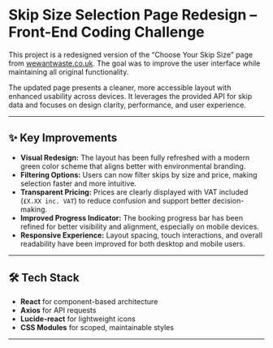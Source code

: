 # Skip Size Selection Page Redesign – Front-End Coding Challenge

This project is a redesigned version of the “Choose Your Skip Size” page from [wewantwaste.co.uk](https://wewantwaste.co.uk). The goal was to improve the user interface while maintaining all original functionality.

The updated page presents a cleaner, more accessible layout with enhanced usability across devices. It leverages the provided API for skip data and focuses on design clarity, performance, and user experience.

---

## ✨ Key Improvements

- **Visual Redesign:** The layout has been fully refreshed with a modern green color scheme that aligns better with environmental branding.
- **Filtering Options:** Users can now filter skips by size and price, making selection faster and more intuitive.
- **Transparent Pricing:** Prices are clearly displayed with VAT included (`£X.XX inc. VAT`) to reduce confusion and support better decision-making.
- **Improved Progress Indicator:** The booking progress bar has been refined for better visibility and alignment, especially on mobile devices.
- **Responsive Experience:** Layout spacing, touch interactions, and overall readability have been improved for both desktop and mobile users.

---

## 🛠️ Tech Stack

- **React** for component-based architecture  
- **Axios** for API requests  
- **Lucide-react** for lightweight icons  
- **CSS Modules** for scoped, maintainable styles

---

